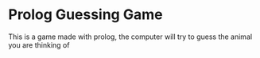 # Prolog Guessing Game
 This is a game made with prolog, the computer will try to guess the animal you are thinking of
